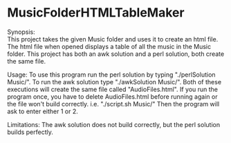 # MusicFolderHTMLTableMaker

Synopsis:\
This project takes the given Music folder and uses it to create an html file. The html file when opened displays a table of all the music in the Music folder. This project has both an awk solution and a perl solution, both create the same file.

Usage:
To use this program run the perl solution by typing "./perlSolution Music/". To run the awk solution type "./awkSolution Music/". Both of these executions will create the same file called "AudioFiles.html". If you run the program once, you have to delete AudioFiles.html before running again or the file won't build correctly.
i.e. "./script.sh Music/" Then the program will ask to enter either 1 or 2.

Limitations:
The awk solution does not build correctly, but the perl solution builds perfectly.


